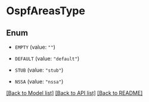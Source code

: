 # OspfAreasType

## Enum


* `EMPTY` (value: `""`)

* `DEFAULT` (value: `"default"`)

* `STUB` (value: `"stub"`)

* `NSSA` (value: `"nssa"`)


[[Back to Model list]](../README.md#documentation-for-models) [[Back to API list]](../README.md#documentation-for-api-endpoints) [[Back to README]](../README.md)


